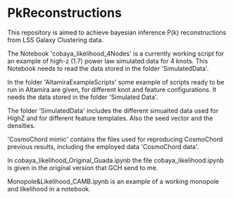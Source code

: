 # PkReconstructions #

This repository is aimed to achieve bayesian inference P(k) reconstructions from LSS Galaxy Clustering data.

The Notebook 'cobaya_likelihood_4Nodes' is a currently working script for an example of high-z (1.7) power law simulated data for 4 knots.
This Notebook needs to read the data stored in the folder 'SimulatedData'.

In the folder 'AltamiraExampleScripts' some example of scripts ready to be run in Altamira are given, for different knot and feature configurations.
It needs the data stored in the folder 'Simulated Data'.

The folder 'SimulatedData' includes the different simualted data used for HighZ and for different feature templates. Also the seed vector and the densities.

'CosmoChord mimic' contains the files used for reproducing CosmoChord previous results, including the employed data 'CosmoChord data'.

In cobaya_likelihood_Original_Guada.ipynb the file cobaya_likelihood.ipynb is given in the original version that GCH send to me.

Monopole&Likelihood_CAMB.ipynb is an example of a working monopole and likelihood in a notebook.
